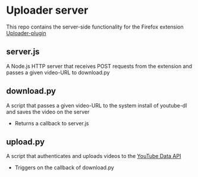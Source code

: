 # Uploader server
This repo contains the server-side functionality for the Firefox extension [Uploader-plugin](https://github.com/EdvardSire/uploader-plugin)

## server.js
A Node.js HTTP server that receives POST requests from the extension and passes a given video-URL to download.py

## download.py
A script that passes a given video-URL to the system install of youtube-dl and saves the video on the server

- Returns a callback to server.js

## upload.py
A script that authenticates and uploads videos to the [YouTube Data API](https://developers.google.com/youtube/v3/)

- Triggers on the callback of download.py